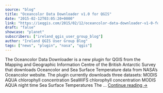 ```yaml
---
source: "blog"
title: "Oceancolor Data Downloader v1.0 for QGIS"
date: "2015-02-12T03:05:20+0000"
link: "https://ieqgis.com/2015/02/12/oceancolor-data-downloader-v1-0-for-qgis/"
draft: "false"
showcase: "planet"
subscribers: ["ireland_qgis_user_group_blog"]
author: "Ireland QGIS User Group Blog"
tags: ["news", "plugin", "nasa", "qgis"]
---
```


The Oceancolor Data Downloader is a new plugin for QGIS from the Mapping and Geographic Information Centre of the British Antarctic Survey that downloads Oceancolor and Sea Surface Temperature data from NASA&#8217;s Oceancolor website. The plugin currently downloads three datasets: MODIS AQUA chlorophyll concentration SeaWiFS chlorophyll concentration MODIS AQUA night time Sea Surface Temperatures The &#8230; <a class="more-link" href="https://ieqgis.com/2015/02/12/oceancolor-data-downloader-v1-0-for-qgis/">Continue reading <span class="meta-nav">&#8594;</span></a>
